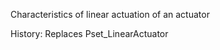 Characteristics of linear actuation of an actuator

<!-- end of short definition -->

History: Replaces Pset_LinearActuator
